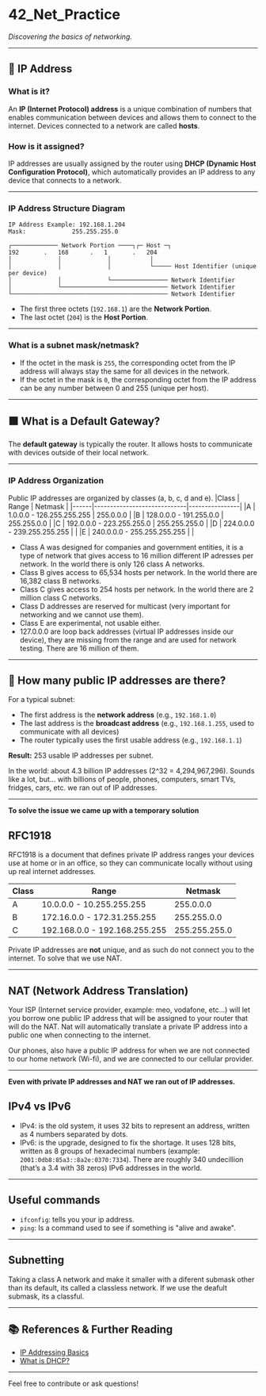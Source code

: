 # 42_Net_Practice

_Discovering the basics of networking._

---

## 📍 IP Address

### What is it?
An **IP (Internet Protocol) address** is a unique combination of numbers that enables communication between devices and allows them to connect to the internet. Devices connected to a network are called **hosts**.

### How is it assigned?
IP addresses are usually assigned by the router using **DHCP (Dynamic Host Configuration Protocol)**, which automatically provides an IP address to any device that connects to a network.

---

### IP Address Structure Diagram

```
IP Address Example: 192.168.1.204
Mask:             255.255.255.0

┌───────────── Network Portion ────┐┌─ Host ─┐
192       .   168      .   1       .   204
│             │             │           │
│             │             │           └───── Host Identifier (unique per device)
│             │             └──────────────── Network Identifier
│             └────────────────────────────── Network Identifier
└──────────────────────────────────────────── Network Identifier
```

- The first three octets (`192.168.1`) are the **Network Portion**.
- The last octet (`204`) is the **Host Portion**.

---

### What is a subnet mask/netmask?

- If the octet in the mask is `255`, the corresponding octet from the IP address will always stay the same for all devices in the network.
- If the octet in the mask is `0`, the corresponding octet from the IP address can be any number between 0 and 255 (unique per host).

---

## 🟩 What is a Default Gateway?

The **default gateway** is typically the router. It allows hosts to communicate with devices outside of their local network.

---

### IP Address Organization
Public IP addresses are organized by classes (a, b, c, d and e).
|Class | Range                       | Netmask        |
|------|-----------------------------|----------------|
|A     | 1.0.0.0 - 126.255.255.255   | 255.0.0.0      |
|B     | 128.0.0.0 - 191.255.0.0     | 255.255.0.0    |
|C     | 192.0.0.0 - 223.255.255.0   | 255.255.255.0  |
|D     | 224.0.0.0 - 239.255.255.255 |                |
|E     | 240.0.0.0 - 255.255.255.255 |                |

- Class A was designed for companies and government entities, it is a type of network that gives access to 16 million different IP adresses per network. In the world there is only 126 class A networks.
- Class B gives access to 65,534 hosts per network. In the world there are 16,382 class B networks.
- Class C gives access to 254 hosts per network. In the world there are 2 million class C networks.
- Class D addresses are reserved for multicast (very important for networking and we cannot use them).
- Class E are experimental, not usable either.
- 127.0.0.0 are loop back addresses (virtual IP addresses inside our device), they are missing from the range and are used for network testing. There are 16 million of them.

---

## 🧮 How many public IP addresses are there?

For a typical subnet:

- The first address is the **network address** (e.g., `192.168.1.0`)
- The last address is the **broadcast address** (e.g., `192.168.1.255`, used to communicate with all devices)
- The router typically uses the first usable address (e.g., `192.168.1.1`)

**Result:** 253 usable IP addresses per subnet.

In the world: about 4.3 billion IP addresses (2^32 = 4,294,967,296).
Sounds like a lot, but… with billions of people, phones, computers, smart TVs, fridges, cars, etc. we ran out of IP addresses.

---

**To solve the issue we came up with a temporary solution**

## RFC1918
RFC1918 is a document that defines private IP address ranges your devices use at home or in an office, so they can communicate locally without using up real internet addresses.

|Class | Range                               | Netmask        |
|------|-------------------------------------|----------------|
|A     | 10.0.0.0 - 10.255.255.255           | 255.0.0.0      |
|B     | 172.16.0.0 - 172.31.255.255         | 255.255.0.0    |
|C     | 192.168.0.0 - 192.168.255.255       | 255.255.255.0  |

Private IP addresses are **not** unique, and as such do not connect you to the internet. To solve that we use NAT.

---

## NAT (Network Address Translation)
Your ISP (Internet service provider, example: meo, vodafone, etc...) will let you borrow one public IP address that will be assigned to your router that will do the NAT. Nat will automatically translate a private IP address into a public one when connecting to the internet.

Our phones, also have a public IP address for when we are not connected to our home network (Wi-fi), and we are connected to our cellular provider.

---
**Even with private IP addresses and NAT we ran out of IP addresses.**

## IPv4 vs IPv6
- IPv4: is the old system, it uses 32 bits to represent an address, written as 4 numbers separated by dots.
- IPv6: is the upgrade, designed to fix the shortage. It uses 128 bits, written as 8 groups of hexadecimal numbers (example: `2001:0db8:85a3::8a2e:0370:7334`). There are roughly 340 undecillion (that’s a 3.4 with 38 zeros) IPv6 addresses in the world.

---

## Useful commands
- `ifconfig`: tells you your ip address.
- `ping`: Is a command used to see if something is "alive and awake".

---

## Subnetting
Taking a class A network and make it smaller with a diferent submask other than its default, its called a classless network.
If we use the deafult submask, its a classful.

---

## 📚 References & Further Reading

- [IP Addressing Basics](https://www.youtube.com/watch?v=5WfiTHiU4x8&list=PLIhvC56v63IKrRHh3gvZZBAGvsvOhwrRF)
- [What is DHCP?](https://en.wikipedia.org/wiki/Dynamic_Host_Configuration_Protocol)

---

Feel free to contribute or ask questions!
